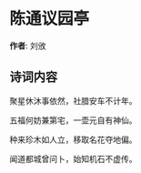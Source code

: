 # 陈通议园亭

**作者**: 刘攽

## 诗词内容

聚星休沐事依然，社腊安车不计年。

五福何妨兼第宅，一壶元自有神仙。

种来珍木如人立，移取名花夺地偏。

闻道都城曾问卜，始知机石不虚传。

